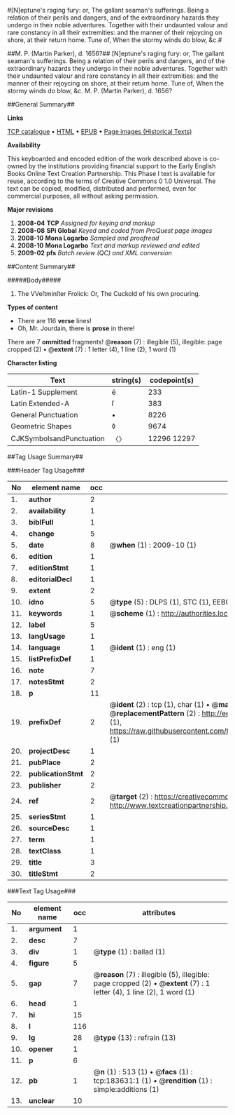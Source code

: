 #[N]eptune's raging fury: or, The gallant seaman's sufferings. Being a relation of their perils and dangers, and of the extraordinary hazards they undergo in their noble adventures. Together with their undaunted valour and rare constancy in all their extremities: and the manner of their rejoycing on shore, at their return home. Tune of, When the stormy winds do blow, &c.#

##M. P. (Martin Parker), d. 1656?##
[N]eptune's raging fury: or, The gallant seaman's sufferings. Being a relation of their perils and dangers, and of the extraordinary hazards they undergo in their noble adventures. Together with their undaunted valour and rare constancy in all their extremities: and the manner of their rejoycing on shore, at their return home. Tune of, When the stormy winds do blow, &c.
M. P. (Martin Parker), d. 1656?

##General Summary##

**Links**

[TCP catalogue](http://www.ota.ox.ac.uk/tcp/)  • 
[HTML](http://tei.it.ox.ac.uk/tcp/Texts-HTML/free/B04/B04899.html)  • 
[EPUB](http://tei.it.ox.ac.uk/tcp/Texts-EPUB/free/B04/B04899.epub) • 
[Page images (Historical Texts)](https://data.historicaltexts.jisc.ac.uk/view?pubId=eebo-99887965e&pageId=eebo-99887965e-183631-1)

**Availability**

This keyboarded and encoded edition of the
	       work described above is co-owned by the institutions
	       providing financial support to the Early English Books
	       Online Text Creation Partnership. This Phase I text is
	       available for reuse, according to the terms of Creative
	       Commons 0 1.0 Universal. The text can be copied,
	       modified, distributed and performed, even for
	       commercial purposes, all without asking permission.

**Major revisions**

1. __2008-04__ __TCP__ *Assigned for keying and markup*
1. __2008-08__ __SPi Global__ *Keyed and coded from ProQuest page images*
1. __2008-10__ __Mona Logarbo__ *Sampled and proofread*
1. __2008-10__ __Mona Logarbo__ *Text and markup reviewed and edited*
1. __2009-02__ __pfs__ *Batch review (QC) and XML conversion*

##Content Summary##

#####Body#####

1. The VVeſtminſter Frolick: Or, The Cuckold of his own procuring.

**Types of content**

  * There are 116 **verse** lines!
  * Oh, Mr. Jourdain, there is **prose** in there!

There are 7 **ommitted** fragments! 
 @__reason__ (7) : illegible (5), illegible: page cropped (2)  •  @__extent__ (7) : 1 letter (4), 1 line (2), 1 word (1)

**Character listing**


|Text|string(s)|codepoint(s)|
|---|---|---|
|Latin-1 Supplement|é|233|
|Latin Extended-A|ſ|383|
|General Punctuation|•|8226|
|Geometric Shapes|◊|9674|
|CJKSymbolsandPunctuation|〈〉|12296 12297|

##Tag Usage Summary##

###Header Tag Usage###

|No|element name|occ|attributes|
|---|---|---|---|
|1.|__author__|2||
|2.|__availability__|1||
|3.|__biblFull__|1||
|4.|__change__|5||
|5.|__date__|8| @__when__ (1) : 2009-10 (1)|
|6.|__edition__|1||
|7.|__editionStmt__|1||
|8.|__editorialDecl__|1||
|9.|__extent__|2||
|10.|__idno__|5| @__type__ (5) : DLPS (1), STC (1), EEBO-CITATION (1), PROQUEST (1), VID (1)|
|11.|__keywords__|1| @__scheme__ (1) : http://authorities.loc.gov/ (1)|
|12.|__label__|5||
|13.|__langUsage__|1||
|14.|__language__|1| @__ident__ (1) : eng (1)|
|15.|__listPrefixDef__|1||
|16.|__note__|7||
|17.|__notesStmt__|2||
|18.|__p__|11||
|19.|__prefixDef__|2| @__ident__ (2) : tcp (1), char (1)  •  @__matchPattern__ (2) : ([0-9\-]+):([0-9IVX]+) (1), (.+) (1)  •  @__replacementPattern__ (2) : http://eebo.chadwyck.com/downloadtiff?vid=$1&page=$2 (1), https://raw.githubusercontent.com/textcreationpartnership/Texts/master/tcpchars.xml#$1 (1)|
|20.|__projectDesc__|1||
|21.|__pubPlace__|2||
|22.|__publicationStmt__|2||
|23.|__publisher__|2||
|24.|__ref__|2| @__target__ (2) : https://creativecommons.org/publicdomain/zero/1.0/ (1), http://www.textcreationpartnership.org/docs/. (1)|
|25.|__seriesStmt__|1||
|26.|__sourceDesc__|1||
|27.|__term__|1||
|28.|__textClass__|1||
|29.|__title__|3||
|30.|__titleStmt__|2||


###Text Tag Usage###

|No|element name|occ|attributes|
|---|---|---|---|
|1.|__argument__|1||
|2.|__desc__|7||
|3.|__div__|1| @__type__ (1) : ballad (1)|
|4.|__figure__|5||
|5.|__gap__|7| @__reason__ (7) : illegible (5), illegible: page cropped (2)  •  @__extent__ (7) : 1 letter (4), 1 line (2), 1 word (1)|
|6.|__head__|1||
|7.|__hi__|15||
|8.|__l__|116||
|9.|__lg__|28| @__type__ (13) : refrain (13)|
|10.|__opener__|1||
|11.|__p__|6||
|12.|__pb__|1| @__n__ (1) : 513 (1)  •  @__facs__ (1) : tcp:183631:1 (1)  •  @__rendition__ (1) : simple:additions (1)|
|13.|__unclear__|10||
